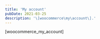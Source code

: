 ```yaml
---
title: 'My account'
pubDate: 2021-03-25
description: '\[woocommerce\my\account\].'
---
```


\[woocommerce_my_account\]
